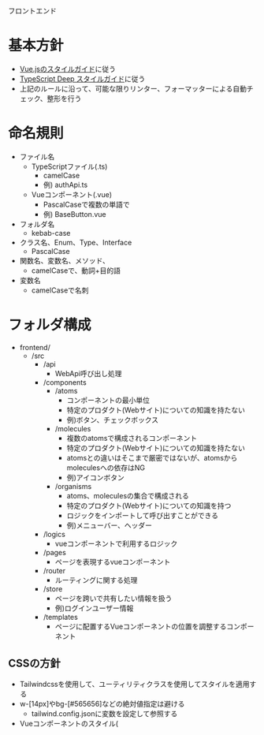 
フロントエンド

# 基本方針
- [Vue.jsのスタイルガイド](https://ja.vuejs.org/style-guide/)に従う
- [TypeScript Deep スタイルガイド](https://typescript-jp.gitbook.io/deep-dive/styleguide#%E5%90%8D%E5%89%8D%E7%A9%BA%E9%96%93)に従う
- 上記のルールに沿って、可能な限りリンター、フォーマッターによる自動チェック、整形を行う

# 命名規則
- ファイル名
	- TypeScriptファイル(.ts)
		- camelCase
		- 例) authApi.ts
	- Vueコンポーネント(.vue)
		- PascalCaseで複数の単語で
		- 例) BaseButton.vue
- フォルダ名
	- kebab-case
- クラス名、Enum、Type、Interface
	- PascalCase
- 関数名、変数名、メソッド、
	- camelCaseで、動詞+目的語
- 変数名
	- camelCaseで名刺

# フォルダ構成
- frontend/
	- /src
		- /api
			- WebApi呼び出し処理
		- /components
			- /atoms
				- コンポーネントの最小単位
				- 特定のプロダクト(Webサイト)についての知識を持たない
				- 例)ボタン、チェックボックス
			- /molecules
				- 複数のatomsで構成されるコンポーネント
				- 特定のプロダクト(Webサイト)についての知識を持たない
				- atomsとの違いはそこまで厳密ではないが、atomsからmoleculesへの依存はNG
				- 例)アイコンボタン
			- /organisms
				- atoms、moleculesの集合で構成される
				- 特定のプロダクト(Webサイト)についての知識を持つ
				- ロジックをインポートして呼び出すことができる
				- 例)メニューバー、ヘッダー
		- /logics
			- vueコンポーネントで利用するロジック
		- /pages
			- ページを表現するvueコンポーネント
		- /router
			- ルーティングに関する処理
		- /store
			- ページを跨いで共有したい情報を扱う
			- 例)ログインユーザー情報
		- /templates
			- ページに配置するVueコンポーネントの位置を調整するコンポーネント

## CSSの方針
- Tailwindcssを使用して、ユーティリティクラスを使用してスタイルを適用する
- w-[14px]やbg-[#565656]などの絶対値指定は避ける
	- tailwind.config.jsonに変数を設定して参照する
- Vueコンポーネントのスタイル(<style>)でCSSを記述する場合はscopedにする

### 余白(margin/padding)について
- marginを指定する場合、親コンポーネントで指定する
- 余白がデザインの一部と考えられる場合、paddingを使用する

### Vueコンポーネントの横幅、高さについての
- 横幅、高さは100%として、親コンポーネントで必要に応じて高さを設定する
- どのページに表示されても、常に同じ幅/高さを持つべきコンポーネントは除く

## コンポーネント分割について
- atmicデザインを採用する
- 参考) https://zenn.dev/sterashima78/articles/0cf4bb52112c7b#organisms


- backend/
	- /docker
	- /express
		- expressプロジェクト
		- /src
			/controller
			/routes
	- /lambda
		- lambdaハンドラー
	- /lib
		- /domain
			- ビジネスロジックに関するコード
		- /infra
			- インフラに関するコード
	- /jest
	- /test
		- /unit
			- 単体テスト
			- ビジネスロジックに関するコードのテストを行う
		- /it
			- 結合テスト
			- インフラとアプリケーションの結合をしてテストを行う

## 依存関係について
- lib/domainにビジネスロジックを記述する場合、ビジネスロジック単体でテストを実行できるようにする
	- lib/infraのコードやcontrollerに依存しないようにする


## ORマッパーについて
- ORMにTypeORMを使用する
- 複雑なSQLを書くのを避け、アプリケーション側でロジックを記述する
	- コードの理解しやすさ、保守性、テスト容易性のため

- cdk/
	- /bin
		- cdkのエントリポイント
	- /lib
		- スタックやコンストラクト

# その他
- 適宜、コーディングルールもアップデートしていきましょう